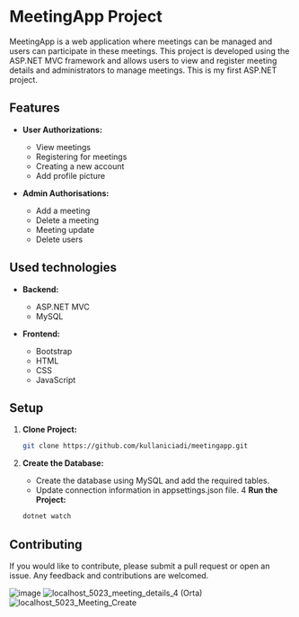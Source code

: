 # MeetingApp Project

MeetingApp is a web application where meetings can be managed and users can participate in these meetings. This project is developed using the ASP.NET MVC framework and allows users to view and register meeting details and administrators to manage meetings. This is my first ASP.NET project.

## Features

- **User Authorizations:**
  - View meetings
  - Registering for meetings
  - Creating a new account
  - Add profile picture

- **Admin Authorisations:**
  - Add a meeting
  - Delete a meeting
  - Meeting update
  - Delete users 

## Used technologies

- **Backend:**
  - ASP.NET MVC
  - MySQL

- **Frontend:**
  - Bootstrap
  - HTML
  - CSS
  - JavaScript

## Setup

1. **Clone Project:**
   ```sh
   git clone https://github.com/kullaniciadi/meetingapp.git
2. **Create the Database:**

    - Create the database using MySQL and add the required tables.
    - Update connection information in appsettings.json file.
4 **Run the Project:**
    ```sh
    dotnet watch

## Contributing
If you would like to contribute, please submit a pull request or open an issue. Any feedback and contributions are welcomed.

![image](https://github.com/korayyalcin1903/MeetingApp/assets/92126235/6f793396-b1f9-43f7-9859-b8ac26003599)
![localhost_5023_meeting_details_4 (Orta)](https://github.com/korayyalcin1903/MeetingApp/assets/92126235/74168ca0-3e82-447b-a0ff-d68f66c50d88)
![localhost_5023_Meeting_Create](https://github.com/korayyalcin1903/MeetingApp/assets/92126235/5d84023d-ffcf-496e-875f-d1f8231eb503)


